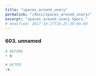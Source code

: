 ```yaml
---
title: "spaces_around_unary"
permalink: "/docs/spaces_around_unary/"
excerpt: "spaces_around_unary Specs."
# modified: 2017-10-27T16:25:30-04:00
---
```

### 603. unnamed
```ruby
# BEFORE
- x
```
```ruby
# AFTER
-x
```
